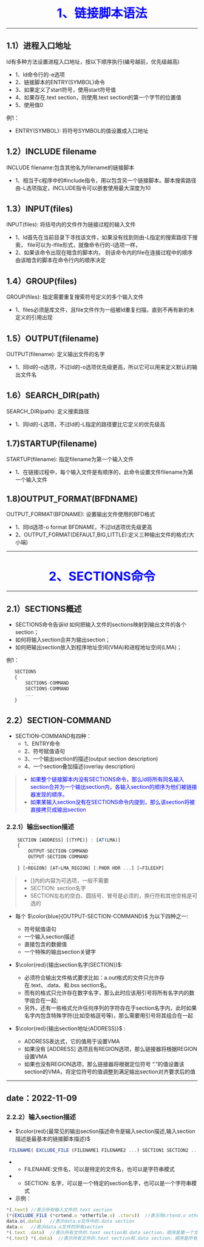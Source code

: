 # <center><font color=blue size=6> 1、链接脚本语法 </font></center>
<!-- # <center>$\color{red}{ 1、链接脚本语法}$</center> -->
---
<!-- fit -->

## 1.1）进程入口地址
ld有多种方法设置进程入口地址，按以下顺序执行(编号越前，优先级越高)
-   1、ld命令行的-e选项
-   2、链接脚本的ENTRY(SYMBOL)命令
-   3、如果定义了start符号，使用start符号值
-   4、如果存在.text section，则使用.text section的第一个字节的位置值
-   5、使用值0

例1：
-    ENTRY(SYMBOL): 将符号SYMBOL的值设置成入口地址


## 1.2）INCLUDE filename
 INCLUDE filename:包含其他名为filename的链接脚本
-   1、相当于c程序中的#include指令，用以包含另一个链接脚本。脚本搜索路径由-L选项指定，INCLUDE指令可以嵌套使用最大深度为10


## 1.3）INPUT(files)
 INPUT(files): 将括号内的文件作为链接过程的输入文件
-   1、ld首先在当前目录下寻找该文件，如果没有找到则由-L指定的搜索路径下搜索，
        file可以为-lfile形式，就像命令行的-l选项一样，
-   2、如果该命令出现在暗含的脚本内， 则该命令内的file在连接过程中的顺序由该暗含的脚本在命令行内的顺序决定


## 1.4）GROUP(files)
 GROUP(files): 指定需要重复搜索符号定义的多个输入文件
-   1、files必须是库文件，且file文件作为一组被ld重复扫描，直到不再有新的未定义的引用出现


## 1.5）OUTPUT(filename)
OUTPUT(filename): 定义输出文件的名字
-   1、同ld的-o选项，不过ld的-o选项优先级更高，所以它可以用来定义默认的输出文件名


## 1.6）SEARCH_DIR(path)
SEARCH_DIR(path): 定义搜索路径
-   1、同ld的-L选项，不过ld的-L指定的路径要比它定义的优先级高


## 1.7)STARTUP(filename)
STARTUP(filename): 指定filename为第一个输入文件
-   1、在链接过程中，每个输入文件是有顺序的，此命令设置文件filename为第一个输入文件

## 1.8)OUTPUT_FORMAT(BFDNAME)
OUTPUT_FORMAT(BFDNAME): 设置输出文件使用的BFD格式
-   1、同ld选项-o format BFDNAME，不过ld选项优先级更高
-   2、OUTPUT_FORMAT(DEFAULT,BIG,LITTLE):定义三种输出文件的格式(大小端)

---
# <center><font color=blue size=6>2、SECTIONS命令 </font></center>
---

## 2.1）SECTIONS概述
 - SECTIONS命令告诉ld 如何把输入文件的sections映射到输出文件的各个section；
 - 如何将输入section合并为输出section；
 - 如何把输出section放入到程序地址空间(VMA)和进程地址空间(LMA)；

 例1：
 ```javascript
    SECTIONS
    {
        SECTIONS-COMMAND
        SECTIONS-COMMAND
        ...
    }
```

## 2.2）SECTION-COMMAND
- SECTION-COMMAND有四种：
  -  1、ENTRY命令
  -  2、符号赋值语句
  -  3、一个输出section的描述(output section description)
  -  4、一个section叠加描述(overlay description)

> - <font color=blue> 如果整个链接脚本内没有SECTIONS命令，那么ld将所有同名输入section合并为一个输出section内，各输入section的顺序为他们被链接器发现的顺序。
> - 如果某输入section没有在SECTIONS命令内提到，那么该section将被直接拷贝成输出section </font>

### 2.2.1）输出section描述
```javascript
    SECTION [ADDRESS] [(TYPE)] : [AT(LMA)]
    {
        OUTPUT-SECTION-COMMAND
        OUTPUT-SECTION-COMMAND
        ...
    } [>REGION] [AT>LMA_REGION] [:PHDR HDR ...] [=FILEEXP]
```
> - []内的内容为可选项，一般不需要
> - SECTION: section名字
> - SECTION左右的空白、圆括号、冒号是必须的，换行符和其他空格是可选的


- 每个 $\color{blue}{OUTPUT-SECTION-COMMAND}$ 为以下四种之一:
    - 符号赋值语句
    - 一个输入section描述
    - 直接包含的数据值
    - 一个特殊的输出section关键字

- $\color{red}{输出section名字(SECTION)}$:
  - 必须符合输出文件格式要求比如：a.out格式的文件只允许存在.text、.data、和.bss section名。
  - 而有的格式只允许存在数字名字，那么此时应该用引号将所有名字内的数字组合在一起;
  - 另外，还有一些格式允许任何序列的字符存在于section名字内，此时如果名字内包含特殊字符(比如空格逗号等)，那么需要用引号将其组合在一起
- $\color{red}{输出section地址(ADDRESS)}$ :
  - ADDRESS表达式，它的值用于设置VMA
  - 如果没有 [ADDRESS] 选项且有REGION选项，那么链接器将根据REGION设置VMA
  - 如果也没有REGION选项，那么链接器将根据定位符号 “.”的值设置该section的VMA，将定位符号的值调整到满足输出section对齐要求后的值
---
date：2022-11-09
---
### 2.2.2）输入section描述
- $\color{red}{最常见的输出section描述命令是输入section描述,输入section描述是最基本的链接脚本描述}$
```javascript
 FILENAME( EXCLUDE_FILE (FILENAME1 FILENAME2 ...) SECTION1 SECTION2 ...)
 ```
 -  - FILENAME:文件名，可以是特定的文件名，也可以是字符串模式
 -  - SECTION: 名字，可以是一个特定的section名字，也可以是一个字符串模式
- 示例：
```javascript
*(.text) //表示所有输入文件的.text section
(*(EXCLUDE_FILE (*crtend.o *otherfile.o) .ctors))  //表示除crtend.o otherfile.o文件外的所有输入文件的.ctors section
data.o(.data)   //表示data.o文件中的.data section
data.o   //表示data.o文件的所有section
*(.text .data)  //表示所有文件的.text section和.data section，顺序是第一个文件的.text section 第一个文件的.data section，第二个文件的.text section 第二个文件的.data section
*(.text) *(.data)  //表示所有文件的.text section和.data section，顺序是所有文件的.text section，所有文件的.data section
```


